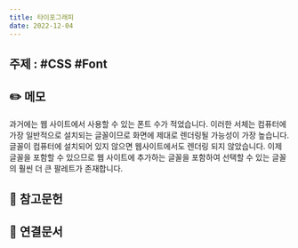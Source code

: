```yaml
---
title: 타이포그래피
date: 2022-12-04
---
```


## 주제 : #CSS #Font

## ✏️ 메모

과거에는 웹 사이트에서 사용할 수 있는 폰트 수가 적었습니다. 이러한 서체는 컴퓨터에 가장 일반적으로 설치되는 글꼴이므로 화면에 제대로 렌더링될 가능성이 가장 높습니다. 글꼴이 컴퓨터에 설치되어 있지 않으면 웹사이트에서도 렌더링 되지 않았습니다. 이제 글꼴을 포함할 수 있으므로 웹 사이트에 추가하는 글꼴을 포함하여 선택할 수 있는 글꼴의 훨씬 더 큰 팔레트가 존재합니다.

## 🔗 참고문헌

## 🔗 연결문서
